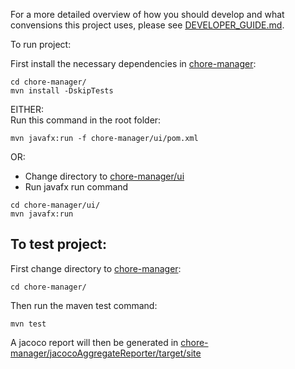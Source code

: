 For a more detailed overview of how you should develop and what convensions this project uses, please see [DEVELOPER_GUIDE.md](/DEVELOPER_GUIDE.md).

To run project: 

First install the necessary dependencies in [chore-manager](/chore-manager/):
```
cd chore-manager/
mvn install -DskipTests 
```

EITHER: \
Run this command in the root folder:
```
mvn javafx:run -f chore-manager/ui/pom.xml
```

OR:

- Change directory to [chore-manager/ui](/chore-manager/ui/)
- Run javafx run command
```
cd chore-manager/ui/
mvn javafx:run
```

## To test project:
First change directory to [chore-manager](/chore-manager/):
```
cd chore-manager/
```
Then run the maven test command:
```
mvn test
```
A jacoco report will then be generated in [chore-manager/jacocoAggregateReporter/target/site](/chore-manager/jacocoAggregateReporter/target/site/)
